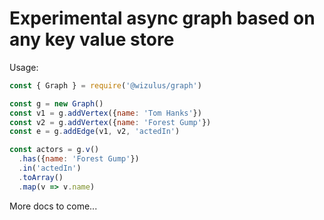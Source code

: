 # Experimental async graph based on any key value store

Usage:

```javascript
const { Graph } = require('@wizulus/graph')

const g = new Graph()
const v1 = g.addVertex({name: 'Tom Hanks'})
const v2 = g.addVertex({name: 'Forest Gump'})
const e = g.addEdge(v1, v2, 'actedIn')

const actors = g.v()
  .has({name: 'Forest Gump'})
  .in('actedIn')
  .toArray()
  .map(v => v.name)
```

More docs to come...
